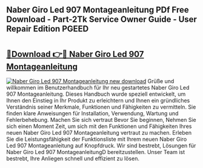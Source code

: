 ## Naber Giro Led 907 Montageanleitung PDf Free Download - Part-2Tk Service Owner Guide - User Repair Edition PGEED

# <h2><a href="http://df8bzu.blite.top/?on=Naber+Giro+Led+907+Montageanleitung">🔗Download 👉🔴 Naber Giro Led 907 Montageanleitung</a></h2>

[![Naber Giro Led 907 Montageanleitung new download](https://i.imgur.com/lujVjoI.png)](http://df8bzu.blite.top/?on=Naber+Giro+Led+907+Montageanleitung)
Grüße und willkommen im Benutzerhandbuch für Ihr neu gestartetes Naber Giro Led 907 Montageanleitung. Dieses Handbuch wurde speziell entwickelt, um Ihnen den Einstieg in Ihr Produkt zu erleichtern und Ihnen ein gründliches Verständnis seiner Merkmale, Funktionen und Fähigkeiten zu vermitteln. Sie finden klare Anweisungen für Installation, Verwendung, Wartung und Fehlerbehebung. Machen Sie sich vertraut Bevor Sie beginnen, Nehmen Sie sich einen Moment Zeit, um sich mit den Funktionen und Fähigkeiten Ihres neuen Naber Giro Led 907 Montageanleitung vertraut zu machen. Erleben Sie die Leistungsfähigkeit der Funktionsliste mit Ihrem neuen Naber Giro Led 907 Montageanleitung auf Knopfdruck. Wir sind bestrebt, Lösungen für Naber Giro Led 907 MontageanleitungD bereitzustellen. Unser Team ist bestrebt, Ihre Anliegen schnell und effizient zu lösen.
